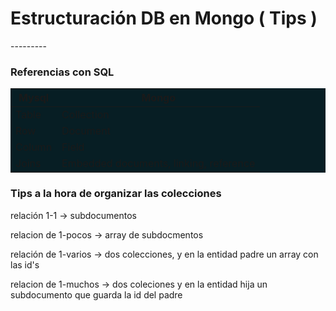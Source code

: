 <h1>Estructuración DB en Mongo ( Tips )</h1>
---------



<h3>Referencias con SQL</h3>
<table style="background:#071e24">
    <thead>
    	<tr>
        	<th>Mysql</th>
           <th>Mongo</th>
        </tr>
    </thead>
    <tbody>
    	<tr>
        	<td>Table</td>
            <td>Collection</td>
        </tr>
        <tr>
        	<td>Row</td>
            <td>Document</td>
        </tr>
        <tr>
        	<td>Column</td>
            <td>Field</td>
        </tr>
        <tr>
        	<td>Joins</td>
            <td>Embedded documents, linking, reference</td>
        </tr>
    </tbody>
</table>



<h3>Tips a la hora de organizar las colecciones</h3>
relación 1-1 -> subdocumentos

relacion de 1-pocos -> array de subdocmentos

relación de 1-varios -> dos colecciones, y en la entidad padre un array con las id's 

relacion de 1-muchos -> dos coleciones y en la entidad hija un subdocumento que guarda la id del padre